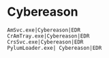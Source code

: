 # Cybereason

```
AmSvc.exe|Cybereason|EDR
CrAmTray.exe|Cybereason|EDR 
CrsSvc.exe|Cybereason|EDR 
PylumLoader.exe| Cybereason|EDR
```